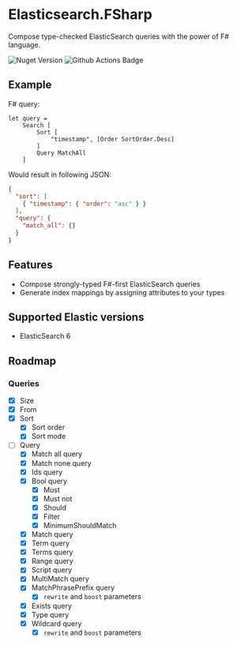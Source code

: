 # Elasticsearch.FSharp

Compose type-checked ElasticSearch queries with the power of F# language.

![Nuget Version](https://img.shields.io/nuget/v/dbarbashov.Elasticsearch.FSharp)
![Github Actions Badge](https://github.com/dbarbashov/Elasticsearch.FSharp/actions/workflows/build-and-test.yml/badge.svg)

## Example

F# query:
```f#
let query = 
    Search [
        Sort [
            "timestamp", [Order SortOrder.Desc]
        ]
        Query MatchAll
    ]
```
Would result in following JSON:
```json
{
  "sort": [
    { "timestamp": { "order": "asc" } }
  ],
  "query": {
    "match_all": {}
  }
}
```

## Features
* Compose strongly-typed F#-first ElasticSearch queries
* Generate index mappings by assigning attributes to your types

## Supported Elastic versions
* ElasticSearch 6

## Roadmap
### Queries
* [x] Size
* [x] From
* [x] Sort
  * [x] Sort order 
  * [x] Sort mode
* [ ] Query
  * [x] Match all query
  * [x] Match none query
  * [x] Ids query
  * [x] Bool query
    * [x] Must
    * [x] Must not
    * [x] Should
    * [x] Filter
    * [x] MinimumShouldMatch
  * [x] Match query
  * [x] Term query 
  * [x] Terms query 
  * [x] Range query
  * [x] Script query
  * [x] MultiMatch query
  * [x] MatchPhrasePrefix query
    * [x] `rewrite` and `boost` parameters
  * [x] Exists query
  * [x] Type query
  * [x] Wildcard query
    * [x] `rewrite` and `boost` parameters
